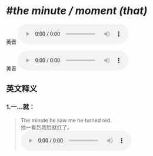 # ***\#the minute / moment (that)*** 
英音
<audio src="./media/the minute that1_AAC.aac" controls="controls"></audio>

美音
<audio src="./media/the minute that2_AAC.aac" controls="controls"></audio>



  

英文释义
---
### 1.**一…就：**  

 > The minute he saw me he turned red.   
 > 他一看到我脸就红了。    
<audio src="./media/minute-7.aac" controls="controls"></audio>


